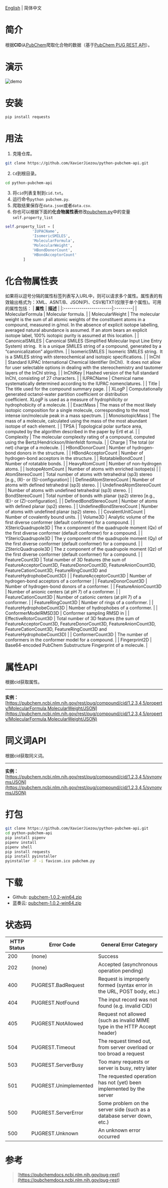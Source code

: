 [English](README.md) | 简体中文
# 简介
根据**CID**从[PubChem](https://pubchem.ncbi.nlm.nih.gov/)爬取化合物的数据（基于[PubChem PUG REST API](https://pubchemdocs.ncbi.nlm.nih.gov/pug-rest)）。
# 演示
![demo](demo.gif)
# 安装
```bash
pip install requests
```
# 用法
1. 克隆仓库。
```bash
git clone https://github.com/XavierJiezou/python-pubchem-api.git
```
2. `Cd`到根目录。
```bash
cd python-pubchem-api
```
3. 将`cid`列表复制到`cid.txt`。
4. 运行命令`python pubchem.py`.
5. 爬取结果保存在`data.json`或者`data.csv`.
6. 你也可以根据下面的**化合物属性表**修改[pubchem.py](pubchem.py)中的变量`self.property_list` 
```python
self.property_list = [
            'IUPACName',
            'IsomericSMILES',
            'MolecularFormula',
            'MolecularWeight',
            'HBondDonorCount',
            'HBondAcceptorCount'
        ]
```
# 化合物属性表
如果将以逗号分隔的属性标签列表写入URL中，则可以请求多个属性。属性表的有效输出格式为：XML、ASNT/B、JSON(P)、CSV和TXT(仅限于单个属性)。可用的属性包括：
| **属性**             | **描述** |
|:------------------------|:---------|
| MolecularFormula         | Molecular formula. |
| MolecularWeight          | The molecular weight is the sum of all atomic weights of the constituent atoms in a compound, measured in g/mol. In the absence of explicit isotope labelling, averaged natural abundance is assumed. If an atom bears an explicit isotope label, 100% isotopic purity is assumed at this location. |
| CanonicalSMILES          | Canonical SMILES (Simplified Molecular Input Line Entry System) string.  It is a unique SMILES string of a compound, generated by a “canonicalization” algorithm. |
| IsomericSMILES           | Isomeric SMILES string.  It is a SMILES string with stereochemical and isotopic specifications. |
| InChI                    | Standard IUPAC International Chemical Identifier (InChI).  It does not allow for user selectable options in dealing with the stereochemistry and tautomer layers of the InChI string. |
| InChIKey                 | Hashed version of the full standard InChI, consisting of 27 characters. |
| IUPACName                | Chemical name systematically determined according to the IUPAC nomenclatures. |
| Title                    | The title used for the compound summary page. |
| XLogP                    | Computationally generated octanol-water partition coefficient or distribution coefficient. XLogP is used as a measure of hydrophilicity or hydrophobicity of a molecule. |
| ExactMass                | The mass of the most likely isotopic composition for a single molecule, corresponding to the most intense ion/molecule peak in a mass spectrum. |
| MonoisotopicMass         | The mass of a molecule, calculated using the mass of the most abundant isotope of each element. |
| TPSA                     | Topological polar surface area, computed by the algorithm described in the paper by Ertl et al. |
| Complexity               | The molecular complexity rating of a compound, computed using the Bertz/Hendrickson/Ihlenfeldt formula. |
| Charge                   | The total (or net) charge of a molecule. |
| HBondDonorCount          | Number of hydrogen-bond donors in the structure. |
| HBondAcceptorCount       | Number of hydrogen-bond acceptors in the structure. |
| RotatableBondCount       | Number of rotatable bonds. |
| HeavyAtomCount           | Number of non-hydrogen atoms. |
| IsotopeAtomCount         | Number of atoms with enriched isotope(s) |
| AtomStereoCount          | Total number of atoms with tetrahedral (sp3) stereo [e.g., (R)- or (S)-configuration] |
| DefinedAtomStereoCount   | Number of atoms with defined tetrahedral (sp3) stereo. |
| UndefinedAtomStereoCount | Number of atoms with undefined tetrahedral (sp3) stereo. |
| BondStereoCount          | Total number of bonds with planar (sp2) stereo [e.g., (E)- or (Z)-configuration]. |
| DefinedBondStereoCount   | Number of atoms with defined planar (sp2) stereo. |
| UndefinedBondStereoCount | Number of atoms with undefined planar (sp2) stereo. |
| CovalentUnitCount        | Number of covalently bound units. |
| Volume3D                 | Analytic volume of the first diverse conformer (default conformer) for a compound. |
| XStericQuadrupole3D      | The x component of the quadrupole moment (Qx) of the first diverse conformer (default conformer) for a compound. |
| YStericQuadrupole3D      | The y component of the quadrupole moment (Qy) of the first diverse conformer (default conformer) for a compound. |
| ZStericQuadrupole3D      | The z component of the quadrupole moment (Qz) of the first diverse conformer (default conformer) for a compound. |
| FeatureCount3D           | Total number of 3D features (the sum of FeatureAcceptorCount3D, FeatureDonorCount3D, FeatureAnionCount3D, FeatureCationCount3D, FeatureRingCount3D and FeatureHydrophobeCount3D) |
| FeatureAcceptorCount3D   | Number of hydrogen-bond acceptors of a conformer |
| FeatureDonorCount3D      | Number of hydrogen-bond donors of a conformer. |
| FeatureAnionCount3D      | Number of anionic centers (at pH 7) of a conformer. |
| FeatureCationCount3D     | Number of cationic centers (at pH 7) of a conformer. |
| FeatureRingCount3D       | Number of rings of a conformer. |
| FeatureHydrophobeCount3D | Number of hydrophobes of a conformer. |
| ConformerModelRMSD3D     | Conformer sampling RMSD in |
| EffectiveRotorCount3D    | Total number of 3D features (the sum of FeatureAcceptorCount3D, FeatureDonorCount3D, FeatureAnionCount3D, FeatureCationCount3D, FeatureRingCount3D and FeatureHydrophobeCount3D) |
| ConformerCount3D         | The number of conformers in the conformer model for a compound. |
| Fingerprint2D            | Base64-encoded PubChem Substructure Fingerprint of a molecule. |
# 属性API
根据cid获取属性。

---
**实例：**
[https://pubchem.ncbi.nlm.nih.gov/rest/pug/compound/cid/1,2,3,4,5/property/MolecularFormula,MolecularWeight/JSON](https://pubchem.ncbi.nlm.nih.gov/rest/pug/compound/cid/1,2,3,4,5/property/MolecularFormula,MolecularWeight/JSON)
# 同义词API
根据cid获取同义词。

---
**实例：**
[https://pubchem.ncbi.nlm.nih.gov/rest/pug/compound/cid/1,2,3,4,5/synonyms/JSON](https://pubchem.ncbi.nlm.nih.gov/rest/pug/compound/cid/1,2,3,4,5/synonyms/JSON)
# 打包
```bash
git clone https://github.com/XavierJiezou/python-pubchem-api.git
cd python-pubchem-api
pip install pipenv
pipenv install
pipenv shell
pip install requests
pip install pyinstaller
pyinstaller -F -i favicon.ico pubchem.py
```
# 下载
- Github: [pubchem-1.0.2-win64.zip](https://github.com/XavierJiezou/python-pubchem-api/releases/download/1.0.2/pubchem-1.0.2-win64.zip)
- 蓝奏云: [pubchem-1.0.2-win64.zip](https://ghgxj.lanzoui.com/iJkums1a21c)
# 状态码
| HTTP Status | Error Code            | General Error Category                                                    |
|-------------|-----------------------|---------------------------------------------------------------------------|
| 200         | (none)                | Success                                                                   |
| 202         | (none)                | Accepted (asynchronous operation pending)                                 |
| 400         | PUGREST.BadRequest    | Request is improperly formed (syntax error in the URL, POST body, etc.)   |
| 404         | PUGREST.NotFound      | The input record was not found (e.g. invalid CID)                         |
| 405         | PUGREST.NotAllowed    | Request not allowed (such as invalid MIME type in the HTTP Accept header) |
| 504         | PUGREST.Timeout       | The request timed out, from server overload or too broad a request        |
| 503         | PUGREST.ServerBusy    | Too many requests or server is busy, retry later                          |
| 501         | PUGREST.Unimplemented | The requested operation has not (yet) been implemented by the server      |
| 500         | PUGREST.ServerError   | Some problem on the server side (such as a database server down, etc.)    |
| 500         | PUGREST.Unknown       | An unknown error occurred                                                 |
# 参考
> [https://pubchemdocs.ncbi.nlm.nih.gov/pug-rest](https://pubchemdocs.ncbi.nlm.nih.gov/pug-rest)